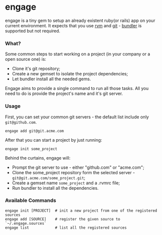 # engage

engage is a tiny gem to setup an already existent ruby(or rails) app on your current environment. It expects that you use [rvm](http://rvm.beginrescueend.com/) and [git](http://git-scm.com/) - [bundler](http://gembundler.com/) is supported but not required.

### What?

Some common steps to start working on a project (in your company or a open source one) is:

* Clone it's git repository;
* Create a new gemset to isolate the project dependencies;
* Let bundler install all the needed gems.

Engage aims to provide a single command to run all those tasks. All you need to do is provide the project's name and it's git server.

### Usage
First, you can set your common git servers - the default list include only `git@github.com`.

    engage add git@git.acme.com

After that you can start a project by just running:

    engage init some_project

Behind the curtains, engage will:

* Prompt the git server to use - either "github.com" or "acme.com";
* Clone the some_project repository form the selected server - `git@git.acme.com/some_project.git`;
* Create a gemset name `some_project` and a .rvmrc file;
* Run bundler to install all the dependencies.

### Available Commands

    engage init [PROJECT]  # init a new project from one of the registered sources
    engage add [SOURCE]    # register the given source to `~/.engage.sources`
    engage list            # list all the registered sources
